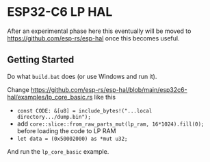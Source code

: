 # ESP32-C6 LP HAL

After an experimental phase here this eventually will be moved to https://github.com/esp-rs/esp-hal once this becomes useful.

## Getting Started

Do what `build.bat` does (or use Windows and run it).

Change https://github.com/esp-rs/esp-hal/blob/main/esp32c6-hal/examples/lp_core_basic.rs like this
- `const CODE: &[u8] = include_bytes!("...local directory.../dump.bin");`
- add `core::slice::from_raw_parts_mut(lp_ram, 16*1024).fill(0);` before loading the code to LP RAM
- `let data = (0x50002000) as *mut u32;`

And run the `lp_core_basic` example.
